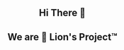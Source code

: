 <h2 align="center">Hi There 👋</h1 align="center">
<h2 align="center">We are 🦁 Lion's Project™</h2 align="center">

